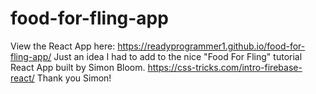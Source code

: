 # food-for-fling-app
View the React App here: https://readyprogrammer1.github.io/food-for-fling-app/
Just an idea I had to add to the nice "Food For Fling" tutorial React App built by Simon Bloom. https://css-tricks.com/intro-firebase-react/
Thank you Simon!
